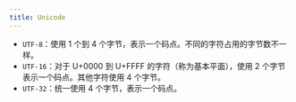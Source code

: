 ```yaml
---
title: Unicode
---
```


- `UTF-8`：使用 1 个到 4 个字节，表示一个码点。不同的字符占用的字节数不一样。
- `UTF-16`：对于 U+0000 到 U+FFFF 的字符（称为基本平面），使用 2 个字节表示一个码点。其他字符使用 4 个字节。
- `UTF-32`：统一使用 4 个字节，表示一个码点。
